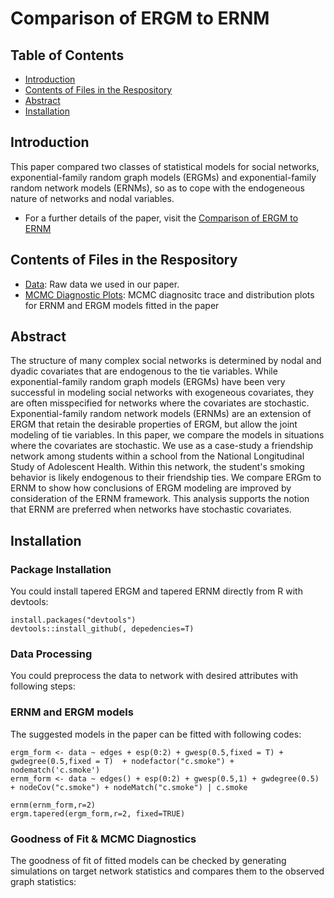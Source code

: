 # Comparison of ERGM to ERNM

## Table of Contents

- [Introduction](#Introduction)
- [Contents of Files in the Respository](#Contents-of-Files-in-the-Respository)
- [Abstract](#Abstract)
- [Installation](#Installation)


## Introduction

This paper compared two classes of statistical models for social networks, exponential-family random graph models (ERGMs) and exponential-family random network models (ERNMs), so as to cope with the endogeneous nature of networks and nodal variables.

- For a further details of the paper, visit the
[Comparison of ERGM to ERNM](https://drive.google.com/file/d/1mPHLsypGwfLOGTBUS6GuZrEpxGjES_kV/view?usp=sharing)

## Contents of Files in the Respository

- [Data](P0AH_s270_weak_.RData): Raw data we used in our paper.
- [MCMC Diagnostic Plots](): MCMC diagnositc trace and distribution plots for ERNM and ERGM models fitted in the paper

## Abstract

The structure of many complex social networks is determined by nodal and dyadic covariates that are endogenous to the tie variables. While exponential-family random graph models (ERGMs) have been very successful in modeling social networks with exogeneous covariates, they are often misspecified for networks where the covariates are stochastic. Exponential-family random network models (ERNMs) are an extension of ERGM that retain the desirable properties of ERGM, but allow the joint modeling of tie variables. In this paper, we compare the models in situations where the covariates are stochastic. We use as a case-study a friendship network among students within a school from the National Longitudinal Study of Adolescent Health. Within this network, the student's smoking behavior is likely endogenous to their friendship ties. We compare ERGm to ERNM to show how conclusions of ERGM modeling are improved by consideration of the ERNM framework.
This analysis supports the notion that ERNM are preferred when networks have stochastic covariates.

## Installation

### Package Installation

You could install tapered ERGM and tapered ERNM directly from R with devtools:

```
install.packages("devtools")
devtools::install_github(, depedencies=T)
```

### Data Processing

You could preprocess the data to network with desired attributes with following steps:


### ERNM and ERGM models

The suggested models in the paper can be fitted with following codes:

```
ergm_form <- data ~ edges + esp(0:2) + gwesp(0.5,fixed = T) + gwdegree(0.5,fixed = T)  + nodefactor("c.smoke") + nodematch('c.smoke') 
ernm_form <- data ~ edges() + esp(0:2) + gwesp(0.5,1) + gwdegree(0.5) + nodeCov("c.smoke") + nodeMatch("c.smoke") | c.smoke

ernm(ernm_form,r=2)
ergm.tapered(ergm_form,r=2, fixed=TRUE)
```

### Goodness of Fit & MCMC Diagnostics

The goodness of fit of fitted models can be checked by generating simulations on target network statistics and compares them to the observed graph statistics:

```

```


